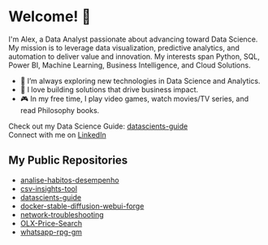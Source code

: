 # Welcome! 👋

I'm Alex, a Data Analyst passionate about advancing toward Data Science. My mission is to leverage data visualization, predictive analytics, and automation to deliver value and innovation. My interests span Python, SQL, Power BI, Machine Learning, Business Intelligence, and Cloud Solutions.

- 🔭 I’m always exploring new technologies in Data Science and Analytics.
- 🚀 I love building solutions that drive business impact.
- 🎮 In my free time, I play video games, watch movies/TV series, and read Philosophy books.

Check out my Data Science Guide: [datascients-guide](https://github.com/alex-des-santos/datascients-guide)  
Connect with me on [LinkedIn](https://www.linkedin.com/in/alex-des-santos/)

## My Public Repositories

- [analise-habitos-desempenho](https://github.com/alex-des-santos/analise-habitos-desempenho)
- [csv-insights-tool](https://github.com/alex-des-santos/csv-insights-tool)
- [datascients-guide](https://github.com/alex-des-santos/datascients-guide)
- [docker-stable-diffusion-webui-forge](https://github.com/alex-des-santos/docker-stable-diffusion-webui-forge)
- [network-troubleshooting](https://github.com/alex-des-santos/network-troubleshooting)
- [OLX-Price-Search](https://github.com/alex-des-santos/OLX-Price-Search)
- [whatsapp-rpg-gm](https://github.com/alex-des-santos/whatsapp-rpg-gm)

